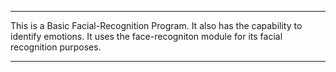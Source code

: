 ---

This is a Basic Facial-Recognition Program.
It also has the capability to identify emotions.
It uses the face-recogniton module for its facial recognition purposes.

___